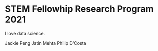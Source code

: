 # STEM Fellowhip Research Program 2021

I love data science.

Jackie Peng
Jatin Mehta
Philip D'Costa
